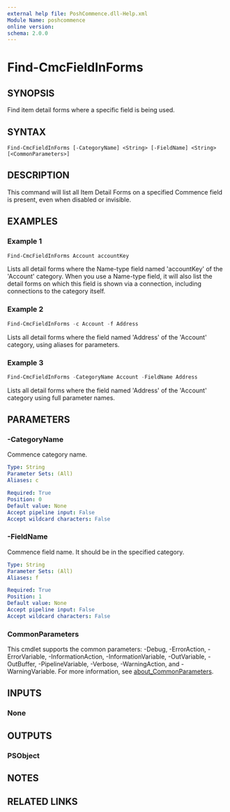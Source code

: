 ```yaml
---
external help file: PoshCommence.dll-Help.xml
Module Name: poshcommence
online version:
schema: 2.0.0
---
```


# Find-CmcFieldInForms

## SYNOPSIS
Find item detail forms where a specific field is being used.

## SYNTAX

```
Find-CmcFieldInForms [-CategoryName] <String> [-FieldName] <String> [<CommonParameters>]
```

## DESCRIPTION
This command will list all Item Detail Forms on a specified Commence field is present, even when disabled or invisible.

## EXAMPLES

### Example 1
```powershell
Find-CmcFieldInForms Account accountKey
```

Lists all detail forms where the Name-type field named 'accountKey' of the 'Account' category.
When you use a Name-type field, it will also list the detail forms on which this field is shown via a connection, including connections to the category itself.

### Example 2
```powershell
Find-CmcFieldInForms -c Account -f Address
```

Lists all detail forms where the field named 'Address' of the 'Account' category, using aliases for parameters.

### Example 3
```powershell
Find-CmcFieldInForms -CategoryName Account -FieldName Address
```

Lists all detail forms where the field named 'Address' of the 'Account' category using full parameter names.

## PARAMETERS

### -CategoryName
Commence category name.

```yaml
Type: String
Parameter Sets: (All)
Aliases: c

Required: True
Position: 0
Default value: None
Accept pipeline input: False
Accept wildcard characters: False
```

### -FieldName
Commence field name. It should be in the specified category.

```yaml
Type: String
Parameter Sets: (All)
Aliases: f

Required: True
Position: 1
Default value: None
Accept pipeline input: False
Accept wildcard characters: False
```

### CommonParameters
This cmdlet supports the common parameters: -Debug, -ErrorAction, -ErrorVariable, -InformationAction, -InformationVariable, -OutVariable, -OutBuffer, -PipelineVariable, -Verbose, -WarningAction, and -WarningVariable. For more information, see [about_CommonParameters](http://go.microsoft.com/fwlink/?LinkID=113216).

## INPUTS

### None

## OUTPUTS

### PSObject
## NOTES

## RELATED LINKS
